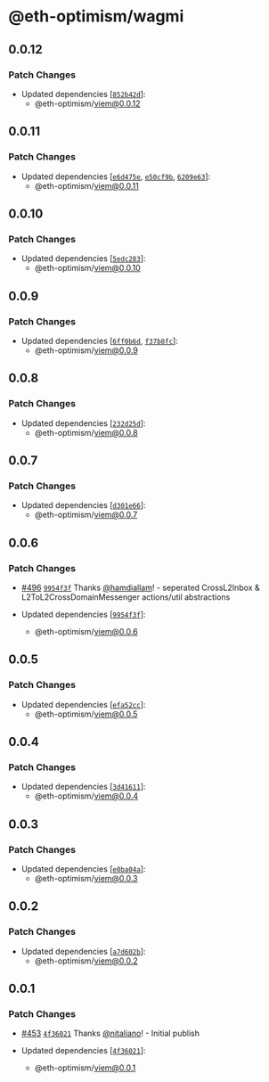 # @eth-optimism/wagmi

## 0.0.12

### Patch Changes

- Updated dependencies [[`852b42d`](https://github.com/ethereum-optimism/ecosystem/commit/852b42dd69f7ffa9c94d3a2b21f9e518d61f0449)]:
  - @eth-optimism/viem@0.0.12

## 0.0.11

### Patch Changes

- Updated dependencies [[`e6d475e`](https://github.com/ethereum-optimism/ecosystem/commit/e6d475ef8d6e88c0d8791112e09250fb9fb58597), [`e50cf9b`](https://github.com/ethereum-optimism/ecosystem/commit/e50cf9bba7532715523cfd1af7b019146c461408), [`6209e63`](https://github.com/ethereum-optimism/ecosystem/commit/6209e63847ce39804c2492d0938bd0a216bb61f7)]:
  - @eth-optimism/viem@0.0.11

## 0.0.10

### Patch Changes

- Updated dependencies [[`5edc283`](https://github.com/ethereum-optimism/ecosystem/commit/5edc2832fef2b566d436d4161862983b951559ff)]:
  - @eth-optimism/viem@0.0.10

## 0.0.9

### Patch Changes

- Updated dependencies [[`6ff0b6d`](https://github.com/ethereum-optimism/ecosystem/commit/6ff0b6d59a7e21f995dc3335a442ea452e34be0d), [`f37b8fc`](https://github.com/ethereum-optimism/ecosystem/commit/f37b8fc19a387e2dafa1ae2c518e8664567c7ee9)]:
  - @eth-optimism/viem@0.0.9

## 0.0.8

### Patch Changes

- Updated dependencies [[`232d25d`](https://github.com/ethereum-optimism/ecosystem/commit/232d25dcc0a067c41cd504051e0054510b14c586)]:
  - @eth-optimism/viem@0.0.8

## 0.0.7

### Patch Changes

- Updated dependencies [[`d301e66`](https://github.com/ethereum-optimism/ecosystem/commit/d301e66ba53ccf63d034a7d0b8314df2b4443329)]:
  - @eth-optimism/viem@0.0.7

## 0.0.6

### Patch Changes

- [#496](https://github.com/ethereum-optimism/ecosystem/pull/496) [`9954f3f`](https://github.com/ethereum-optimism/ecosystem/commit/9954f3fc3d0bb748eea0b89dab8de4af6a6b27b0) Thanks [@hamdiallam](https://github.com/hamdiallam)! - seperated CrossL2Inbox & L2ToL2CrossDomainMessenger actions/util abstractions

- Updated dependencies [[`9954f3f`](https://github.com/ethereum-optimism/ecosystem/commit/9954f3fc3d0bb748eea0b89dab8de4af6a6b27b0)]:
  - @eth-optimism/viem@0.0.6

## 0.0.5

### Patch Changes

- Updated dependencies [[`efa52cc`](https://github.com/ethereum-optimism/ecosystem/commit/efa52ccdcae413e27c3344e562dedddb059fe1d0)]:
  - @eth-optimism/viem@0.0.5

## 0.0.4

### Patch Changes

- Updated dependencies [[`3d41611`](https://github.com/ethereum-optimism/ecosystem/commit/3d41611e7e4386bc314fbc129a1533375fa62b47)]:
  - @eth-optimism/viem@0.0.4

## 0.0.3

### Patch Changes

- Updated dependencies [[`e0ba04a`](https://github.com/ethereum-optimism/ecosystem/commit/e0ba04a04c290b15f8520b3c31d71edbb5835c25)]:
  - @eth-optimism/viem@0.0.3

## 0.0.2

### Patch Changes

- Updated dependencies [[`a7d602b`](https://github.com/ethereum-optimism/ecosystem/commit/a7d602bfaa9af8f5c5c49f79d9f5a353c17061dd)]:
  - @eth-optimism/viem@0.0.2

## 0.0.1

### Patch Changes

- [#453](https://github.com/ethereum-optimism/ecosystem/pull/453) [`4f36021`](https://github.com/ethereum-optimism/ecosystem/commit/4f3602115ea7a8e6b95d3e0407676870a8b3f154) Thanks [@nitaliano](https://github.com/nitaliano)! - Initial publish

- Updated dependencies [[`4f36021`](https://github.com/ethereum-optimism/ecosystem/commit/4f3602115ea7a8e6b95d3e0407676870a8b3f154)]:
  - @eth-optimism/viem@0.0.1
